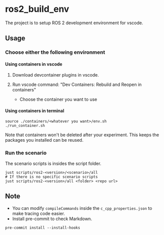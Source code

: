 # ros2_build_env

The project is to setup ROS 2 development environment for vscode.

## Usage

### Choose either the following environment

#### Using containers in vscode

1. Download devcontainer plugins in vscode.

2. Run vscode command: "Dev Containers: Rebuild and Reopen in containers"

   * Choose the container you want to use

#### Using containers in terminal

```shell
source ./containers/<whatever you want>/env.sh
./run_container.sh
```

Note that containers won't be deleted after your experiment.
This keeps the packages you installed can be reused.

### Run the scenario

The scenario scripts is insides the script folder.

```shell
just scripts/ros2-<version>/<scenario>/all
# If there is no specific scenario scripts
just scripts/ros2-<version>/all <folder> <repo url>
```

## Note

* You can modify `compileCommands` inside the `c_cpp_properties.json` to make tracing code easier.
* Install pre-commit to check Markdown.

```shell
pre-commit install --install-hooks
```
